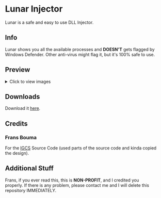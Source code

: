 # Lunar Injector
Lunar is a safe and easy to use DLL Injector.

## Info
Lunar shows you all the available processes and **DOESN'T** gets flagged by Windows Defender. Other anti-virus might flag it, but it's 100% safe to use.

## Preview

<details>
 <summary>Click to view images</summary>

 ![GUI](gui.png)
 ![Processes](proc.png)
 
</details>

## Downloads

Download it [here](https://github.com/manovisible/lunarinjector/releases). 

## Credits

### Frans Bouma 
For the [IGCS](https://github.com/FransBouma/InjectableGenericCameraSystem) Source Code (used parts of the source code and kinda copied the design).

## Additional Stuff
Frans, if you ever read this, this is **NON-PROFIT**, and I credited you properly. If there is any problem, please contact me and I will delete this repository IMMEDIATELY.
